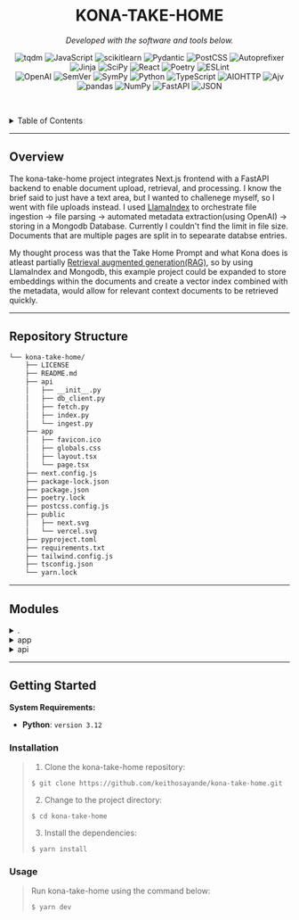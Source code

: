 <p align="center">
    <h1 align="center">KONA-TAKE-HOME</h1>
</p>
<p align="center">
		<em>Developed with the software and tools below.</em>
</p>
<p align="center">
	<img src="https://img.shields.io/badge/tqdm-FFC107.svg?style=default&logo=tqdm&logoColor=black" alt="tqdm">
	<img src="https://img.shields.io/badge/JavaScript-F7DF1E.svg?style=default&logo=JavaScript&logoColor=black" alt="JavaScript">
	<img src="https://img.shields.io/badge/scikitlearn-F7931E.svg?style=default&logo=scikit-learn&logoColor=white" alt="scikitlearn">
	<img src="https://img.shields.io/badge/Pydantic-E92063.svg?style=default&logo=Pydantic&logoColor=white" alt="Pydantic">
	<img src="https://img.shields.io/badge/PostCSS-DD3A0A.svg?style=default&logo=PostCSS&logoColor=white" alt="PostCSS">
	<img src="https://img.shields.io/badge/Autoprefixer-DD3735.svg?style=default&logo=Autoprefixer&logoColor=white" alt="Autoprefixer">
	<img src="https://img.shields.io/badge/Jinja-B41717.svg?style=default&logo=Jinja&logoColor=white" alt="Jinja">
	<img src="https://img.shields.io/badge/SciPy-8CAAE6.svg?style=default&logo=SciPy&logoColor=white" alt="SciPy">
	<img src="https://img.shields.io/badge/React-61DAFB.svg?style=default&logo=React&logoColor=black" alt="React">
	<img src="https://img.shields.io/badge/Poetry-60A5FA.svg?style=default&logo=Poetry&logoColor=white" alt="Poetry">
	<img src="https://img.shields.io/badge/ESLint-4B32C3.svg?style=default&logo=ESLint&logoColor=white" alt="ESLint">
	<br>
	<img src="https://img.shields.io/badge/OpenAI-412991.svg?style=default&logo=OpenAI&logoColor=white" alt="OpenAI">
	<img src="https://img.shields.io/badge/SemVer-3F4551.svg?style=default&logo=SemVer&logoColor=white" alt="SemVer">
	<img src="https://img.shields.io/badge/SymPy-3B5526.svg?style=default&logo=SymPy&logoColor=white" alt="SymPy">
	<img src="https://img.shields.io/badge/Python-3776AB.svg?style=default&logo=Python&logoColor=white" alt="Python">
	<img src="https://img.shields.io/badge/TypeScript-3178C6.svg?style=default&logo=TypeScript&logoColor=white" alt="TypeScript">
	<img src="https://img.shields.io/badge/AIOHTTP-2C5BB4.svg?style=default&logo=AIOHTTP&logoColor=white" alt="AIOHTTP">
	<img src="https://img.shields.io/badge/Ajv-23C8D2.svg?style=default&logo=Ajv&logoColor=white" alt="Ajv">
	<img src="https://img.shields.io/badge/pandas-150458.svg?style=default&logo=pandas&logoColor=white" alt="pandas">
	<img src="https://img.shields.io/badge/NumPy-013243.svg?style=default&logo=NumPy&logoColor=white" alt="NumPy">
	<img src="https://img.shields.io/badge/FastAPI-009688.svg?style=default&logo=FastAPI&logoColor=white" alt="FastAPI">
	<img src="https://img.shields.io/badge/JSON-000000.svg?style=default&logo=JSON&logoColor=white" alt="JSON">
</p>

<br><!-- TABLE OF CONTENTS -->
<details>
  <summary>Table of Contents</summary><br>

- [ Overview](#-overview)
- [ Features](#-features)
- [ Repository Structure](#-repository-structure)
- [ Modules](#-modules)
- [ Getting Started](#-getting-started)
  - [ Installation](#-installation)
  - [ Usage](#-usage)
  - [ Tests](#-tests)
- [ Project Roadmap](#-project-roadmap)
- [ Contributing](#-contributing)
- [ License](#-license)
- [ Acknowledgments](#-acknowledgments)
</details>
<hr>

##  Overview

The kona-take-home project integrates Next.js frontend with a FastAPI backend to enable document upload, retrieval, and processing. I know the brief said to just have a text area, but  I wanted to challenege myself, so I went with file uploads instead. I used [LlamaIndex](https://docs.llamaindex.ai/en/stable/) to orchestrate file ingestion -> file parsing -> automated metadata extraction(using OpenAI) -> storing in a Mongodb Database. Currently I couldn't find the limit in file size.  Documents that are multiple pages are split in to sepearate databse entries.


My thought process was that the Take Home Prompt and what Kona does is atleast partially [Retrieval augmented generation(RAG)](https://www.superannotate.com/blog/rag-explained), so by using LlamaIndex and Mongodb, this example project could be expanded to store embeddings within the documents and create a vector index combined with the metadata, would allow for relevant context documents to be retrieved quickly.


---

##  Repository Structure

```sh
└── kona-take-home/
    ├── LICENSE
    ├── README.md
    ├── api
    │   ├── __init__.py
    │   ├── db_client.py
    │   ├── fetch.py
    │   ├── index.py
    │   └── ingest.py
    ├── app
    │   ├── favicon.ico
    │   ├── globals.css
    │   ├── layout.tsx
    │   └── page.tsx
    ├── next.config.js
    ├── package-lock.json
    ├── package.json
    ├── poetry.lock
    ├── postcss.config.js
    ├── public
    │   ├── next.svg
    │   └── vercel.svg
    ├── pyproject.toml
    ├── requirements.txt
    ├── tailwind.config.js
    ├── tsconfig.json
    └── yarn.lock
```

---

##  Modules

<details closed><summary>.</summary>

| File                                     | Summary                                                                                                                                                                                                                                                                                                                                                                                                                      |
| ---                                      | ---                                                                                                                                                                                                                                                                                                                                                                                                                          |
| [tailwind.config.js](tailwind.config.js) | Defines Tailwind CSS configurations for pages, components, and app files in the project. Extends theme with custom background images.                                                                                                                                                                                                                                                                                        |
| [requirements.txt](requirements.txt)     | Defines dependencies for enhanced functionality, including accelerators, web interaction, data processing, and AI capabilities. Ensures seamless integration with project structure for robust, scalable performance.                                                                                                                                                                                                        |
| [pyproject.toml](pyproject.toml)         | Defines dependencies for the API project, including FastAPI, Uvicorn, motor, and pymongo, essential for building and running the API server. The file also specifies additional libraries for data extraction, storage, and vector stores.                                                                                                                                                                                   |
| [next.config.js](next.config.js)         | Configures API rewrites for local and production environments based on NODE_ENV.                                                                                                                                                                                                                                                                                                                                             |
| [package-lock.json](package-lock.json)   | Fetch.py`The `fetch.py` file in the `api` directory of the repository is responsible for handling data fetching operations. It facilitates the retrieval of external resources and data required for the applications functionality. This component plays a crucial role in ensuring that the application has access to up-to-date and relevant information by making efficient requests and handling responses effectively. |
| [package.json](package.json)             | Enables development and deployment workflows for Next.js and FastAPI integration. Facilitates running development servers concurrently. Manages build processes and linting. Handles dependencies for enhanced frontend and backend capabilities.                                                                                                                                                                            |
| [tsconfig.json](tsconfig.json)           | Defines TypeScript configuration for Next.js app, targeting ES5, supporting JSX, and leveraging modules. Ensures strict type-checking and enforces consistent file casing. Enables JSON resolution, isolated modules, and allows JS files. Integrates Next.js plugin and custom path aliasing for cleaner imports.                                                                                                           |
| [postcss.config.js](postcss.config.js)   | Optimize Tailwind CSS and autoprefix stylesheets to enhance website styling in the projects frontend architecture.                                                                                                                                                                                                                                                                                                           |

</details>

<details closed><summary>app</summary>

| File                           | Summary                                                                                                                                                                                                              |
| ---                            | ---                                                                                                                                                                                                                  |
| [layout.tsx](app/layout.tsx)   | Defines RootLayout for app, configures metadata, and includes global styles. Maintains consistent font across app pages. Improves user experience and brand consistency.                                             |
| [page.tsx](app/page.tsx)       | Enables document upload functionality using FilePond in the apps Home page. Supports single file upload with a drag-and-drop interface. Integrated with the /api/upload' server endpoint for seamless file handling. |
| [globals.css](app/globals.css) | Defines global styles using Tailwind CSS for consistent appearance across the web application. Provides base, components, and utility classes. Influences overall design consistency and styling coherence.          |

</details>

<details closed><summary>api</summary>

| File                             | Summary                                                                                                                                                                                                                                      |
| ---                              | ---                                                                                                                                                                                                                                          |
| [fetch.py](api/fetch.py)         | Retrieves all documents from the specified MongoDB collection using a client object.                                                                                                                                                         |
| [ingest.py](api/ingest.py)       | Ingests and processes uploaded files by extracting key information using OpenAI and MongoDB databases, enhancing the search capabilities of the overall system.                                                                              |
| [index.py](api/index.py)         | Handles file upload and document retrieval in the FastAPI-based backend. Processes uploaded files and retrieves documents, ensuring data integrity.                                                                                          |
| [db_client.py](api/db_client.py) | Establishes a MongoDB client connection using the specified URI, ensuring adherence to API versioning and deprecation rules. Centralizes database access configuration for consistent and reliable data interaction within the API services. |

</details>

---

##  Getting Started

**System Requirements:**

* **Python**: `version 3.12`

###  Installation

> 1. Clone the kona-take-home repository:
>
> ```console
> $ git clone https://github.com/keithosayande/kona-take-home.git
> ```
>
> 2. Change to the project directory:
> ```console
> $ cd kona-take-home
> ```
>
> 3. Install the dependencies:
> ```console
> $ yarn install
> ```

###  Usage


> Run kona-take-home using the command below:
> ```console
> $ yarn dev
> ```

